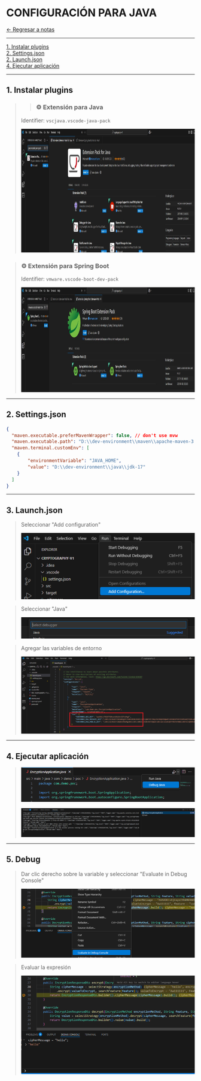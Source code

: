 # CONFIGURACIÓN PARA JAVA

[← Regresar a notas](../../README.md) <br>

---
[1. Instalar plugins](#1-instalar-plugins) <br>
[2. Settings.json](#2-settingsjson) <br>
[2. Launch.json](#3-launchjson) <br>
[4. Ejecutar aplicación](#4-ejecutar-aplicación) <br>

---

## 1. Instalar plugins

> > ### ⚙️ Extensión para Java
> Identifier: `vscjava.vscode-java-pack`
> 
> <img src="resources/extension-pack-for-java.jpg" width="1000" height="330">

> ### ⚙️ Extensión para Spring Boot
> Identifier: `vmware.vscode-boot-dev-pack`
> 
> <img src="resources/spring-boot-extension-pack.jpg" width="1000" height="280">

---

## 2. Settings.json

```json
{
  "maven.executable.preferMavenWrapper": false, // don't use mvw
  "maven.executable.path": "D:\\dev-environment\\maven\\apache-maven-3.9.6\\bin\\mvn", // local mvn installation
  "maven.terminal.customEnv": [
    {
        "environmentVariable": "JAVA_HOME",
        "value": "D:\\dev-environment\\java\\jdk-17"
    }
  ]
}
```

---

## 3. Launch.json

> Seleccionar "Add configuration"
>
> ![img.png](resources/add-configurations.png)

> Seleccionar "Java"
>
> ![img.png](resources/select-debugger.png)

> Agregar las variables de entorno
>
> ![img.png](resources/environment-variables.png)

---

## 4. Ejecutar aplicación

> ![img.png](resources/run-application.png)
>
> ![img.png](resources/running-application.png)

---

## 5. Debug

> Dar clic derecho sobre la variable y seleccionar "Evaluate in Debug Console"
>
> ![img.png](resources/debug-mode.png)

> Evaluar la expresión
>
> ![img.png](resources/evaluate-expression.png)